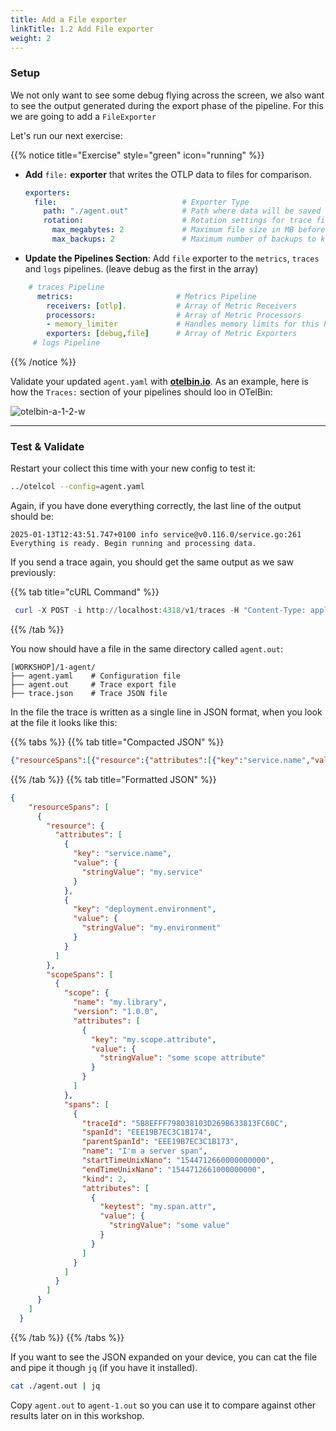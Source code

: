 ```yaml
---
title: Add a File exporter
linkTitle: 1.2 Add File exporter
weight: 2
---
```

### Setup

We not only want to see some debug flying across the screen, we also  want to see the output generated during the export phase of the pipeline. For this we are going to add a `FileExporter`

Let's run our next exercise:

{{% notice title="Exercise" style="green" icon="running" %}}

- **Add** `file:` **exporter** that writes the OTLP data to files for comparison.

  ```yaml
  exporters:
    file:                            # Exporter Type
      path: "./agent.out"            # Path where data will be saved in OTLP json format
      rotation:                      # Rotation settings for trace file
        max_megabytes: 2             # Maximum file size in MB before rotation
        max_backups: 2               # Maximum number of backups to keep
  ```

- **Update the Pipelines Section**: Add `file` exporter to the `metrics`, `traces` and `logs` pipelines. (leave debug as the first in the array)

```yaml
    # traces Pipeline
      metrics:                       # Metrics Pipeline
        receivers: [otlp].           # Array of Metric Receivers
        processors:                  # Array of Metric Processors
        - memory_limiter             # Handles memory limits for this Pipeline
        exporters: [debug,file]      # Array of Metric Exporters
     # logs Pipeline  
```

{{% /notice %}}

Validate your updated `agent.yaml` with **[otelbin.io](https://www.otelbin.io/)**. As an example, here is how the `Traces:` section of your pipelines should loo in OTelBin:

![otelbin-a-1-2-w](../../images/agent-1-2-traces.png?width=30vw)

---

### Test & Validate

Restart your collect this time with your new config to test it:

```bash
../otelcol --config=agent.yaml
```

Again, if you have done everything correctly, the last line of the output should be:

```text
2025-01-13T12:43:51.747+0100 info service@v0.116.0/service.go:261 Everything is ready. Begin running and processing data.
```

If you send a trace again, you should get the same output as we saw previously:

{{% tab title="cURL Command" %}}

```ps1
 curl -X POST -i http://localhost:4318/v1/traces -H "Content-Type: application/json" -d "@trace.json"
```

{{% /tab %}}

You now should have a file in the same directory called `agent.out`:

```text
[WORKSHOP]/1-agent/
├── agent.yaml    # Configuration file
├── agent.out     # Trace export file
├── trace.json    # Trace JSON file

```

In the file the trace is written as a single line in JSON format, when you look at the file it looks like this:

{{% tabs %}}
{{% tab title="Compacted JSON" %}}

```json
{"resourceSpans":[{"resource":{"attributes":[{"key":"service.name","value":{"stringValue":"my.service"}},{"key":"deployment.environment","value":{"stringValue":"my.environment"}}]},"scopeSpans":[{"scope":{"name":"my.library","version":"1.0.0","attributes":[{"key":"my.scope.attribute","value":{"stringValue":"some scope attribute"}}]},"spans":[{"traceId":"5B8EFFF798038103D269B633813FC60C","spanId":"EEE19B7EC3C1B174","parentSpanId":"EEE19B7EC3C1B173","name":"I'm a server span","startTimeUnixNano":"1544712660000000000","endTimeUnixNano":"1544712661000000000","kind":2,"attributes":[{"keytest":"my.span.attr","value":{"stringValue":"some value"}}]}]}]}]}
```

{{% /tab %}}
{{% tab title="Formatted JSON" %}}

```json
{
    "resourceSpans": [
      {
        "resource": {
          "attributes": [
            {
              "key": "service.name",
              "value": {
                "stringValue": "my.service"
              }
            },
            {
              "key": "deployment.environment",
              "value": {
                "stringValue": "my.environment"
              }
            }
          ]
        },
        "scopeSpans": [
          {
            "scope": {
              "name": "my.library",
              "version": "1.0.0",
              "attributes": [
                {
                  "key": "my.scope.attribute",
                  "value": {
                    "stringValue": "some scope attribute"
                  }
                }
              ]
            },
            "spans": [
              {
                "traceId": "5B8EFFF798038103D269B633813FC60C",
                "spanId": "EEE19B7EC3C1B174",
                "parentSpanId": "EEE19B7EC3C1B173",
                "name": "I'm a server span",
                "startTimeUnixNano": "1544712660000000000",
                "endTimeUnixNano": "1544712661000000000",
                "kind": 2,
                "attributes": [
                  {
                    "keytest": "my.span.attr",
                    "value": {
                      "stringValue": "some value"
                    }
                  }
                ]
              }
            ]
          }
        ]
      }
    ]
  }
```

{{% /tab %}}
{{% /tabs %}}

If you want to see the JSON expanded on your device, you can cat the file and pipe it though `jq` (if you have it installed).

```bash
cat ./agent.out | jq
```

Copy `agent.out` to `agent-1.out` so you can use it to compare against other results later on in this workshop.
